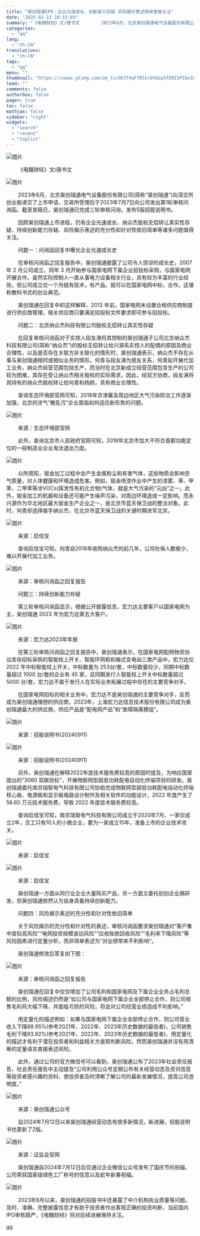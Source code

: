 ```yaml
---
title: "昊创瑞通IPO：企业光速成长、创新能力存疑 风险揭示表述简单曾被关注"
date: "2025-02-13 10:15:03"
summary: "《电鳗财经》文/唐书文        2023年6月，北京昊创瑞通电气设备股份有限公..."
categories:
  - "qq"
lang:
  - "zh-CN"
translations:
  - "zh-CN"
tags:
  - "qq"
menu: ""
thumbnail: "https://inews.gtimg.com/om_ls/OU7T4qF7RlkrDVQzp5fD9Z1PIQxZ0b_VyAFKNXuAr534EAA_640360/0"
lead: ""
comments: false
authorbox: false
pager: true
toc: false
mathjax: false
sidebar: "right"
widgets:
  - "search"
  - "recent"
  - "taglist"
---
```


![图片](https://inews.gtimg.com/om_bt/O1qUpQ8uk7Yp0zFYG3fCTq_oxM7JIQRv7NdVsCowG6JdEAA/641)

        《电鳗财经》文/唐书文

![图片](https://inews.gtimg.com/om_bt/Ozvr72Z9F9QTsPYhNNvm4HyQ_a-l2sT3EkRjdpGteD9MAAA/641)

        2023年6月，北京昊创瑞通电气设备股份有限公司(简称“昊创瑞通”)向深交所创业板递交了上市申请，交易所受理后于2023年7月7日向公司发出第1轮审核问询函。截至发稿日，昊创瑞通已完成三轮审核问询，发布5版招股说明书。

        回顾昊创瑞通上市进程，仍有企业光速成长、纳众杰股权无偿转让真实性存疑、持续创新能力存疑、风险揭示表述的充分性和针对性依旧简单等诸多问题值得关注。

        问题一：问询函回复中曝光企业光速成长史

        在审核问询函之回复报告中，昊创瑞通披露了公司令人惊讶的成长史，2007 年 2 月公司成立，同年 3 月开始参与国家电网下属企业招投标采购，与国家电网开展合作。虽然实际控制人一直从事电力设备相关行业，具有较为丰富的行业经验，但公司成立仅一个月就有技术，有产品，就可以在国家电网中标，合作。这堪称教科书式的创业典范。

        昊创瑞通在回复中却这样解释，2013 年前，国家电网未设置合格供应商制度进行供应商管理，相关供应商只要满足招投标文件要求即可参与招投标。

        问题二：北京纳众杰科技有限公司股权无偿转让真实性存疑

        在回复审核问询函对于实控人段友涛将其控制的昊创瑞通子公司北京纳众杰科技有限公司(简称“纳众杰”)的股权无偿转让给兴源系实控人的配偶的原因及商业合理性，以及是否存在关联方非关联化的情形时，昊创瑞通表示，纳众杰不存在从事与昊创瑞通相同或相似业务的情形。何青与段友涛为朋友关系，何青拟开展代加工业务，纳众杰经营范围包括生产，而当时在北京新成立经营范围包含生产的公司较为困难，其存在受让纳众杰相关股权的实际需求，因此，经双方协商，段友涛将其持有的纳众杰股权转让给何青和杨颜，具有商业合理性。

        查询生态环境部官网可知，2018年京津冀及周边地区大气污染防治工作逐渐加强，北京的涉气“散乱污”企业面临如何适应新形势的问题。

![图片](https://inews.gtimg.com/om_bt/O13mp9monf6NB0AOiaJXFMqpxrwdWA7W0F3Y7ZnfZImZYAA/641)

        来源：生态环境部官网

        此外，查询北京市人民政府官网可知，2018年北京市加大不符合首都功能定位的一般制造业企业淘汰退出力度。

![图片](https://inews.gtimg.com/om_bt/OAKLmerZdmCQVgOJqm3udohn4z5ufVir_xWrNXvJal9o4AA/641)

        众所周知，钣金加工过程中会产生金属粉尘和有害气体，这些物质会影响空气质量，对人体健康和环境造成危害。例如，钣金喷漆作业中产生的漆雾、苯、甲苯、二甲苯等涉VOCs(挥发性有机化合物)气体，就是大气污染的“元凶”之一。此外，钣金加工的机器和设备还可能产生噪声污染，对周边环境造成一定影响。而永兴源作为华北地区最大钣金生产企业之一，是北京市蓝天保卫战的整治对象。此时，何青却选择接手纳众杰，在北京市蓝天保卫战的关键时期进军北京。

![图片](https://inews.gtimg.com/om_bt/OS_d5_j8RP19_3B2gE6Fp55t5Sysjz3B-lJgJLJAQhMgoAA/641)

        来源：启信宝

        查询启信宝可知，何青自2018年收购纳众杰的前几年，公司社保人数极少，难以开展代加工业务。

![图片](https://inews.gtimg.com/om_bt/OKeEUvMPPEap1imRSIrzA1sqOu9LHeURxioLFxxqFCIlIAA/641)

        来源：审核问询函之回复报告

        问题三：持续创新能力存疑

        第三轮审核问询函显示，根据公开披露信息，宏力达主要客户以国家电网为主，昊创瑞通 2023 年为宏力达第五大客户。

![图片](https://inews.gtimg.com/om_bt/ORKRq0IbEWDXY04sg5rNCrsfa8Rre6AqJwj_xPz69ERe8AA/641)

        来源：宏力达2023年年报

        在第三轮审核问询函之回复报告中，昊创瑞通表示，在国家电网配网物资协议库存招标采购的智能柱上开关、智能环网柜和箱式变电站三类产品中，宏力达仅 2022 年中标智能柱上开关，中标数量为 253台/套，中标数量较少，同期中标数量超过 1000 台/套的企业有 45 家，且同期发行人智能柱上开关中标数量超过 5000 台/套，宏力达不属于发行人在实际业务拓展过程中存在的主要竞争对手。

        在国家电网招标的相关业务中，宏力达不是昊创瑞通的主要竞争对手，反而成为昊创瑞通理想的供应商，2023年，上海宏力达信息技术股份有限公司成为昊创瑞通最大的供应商，供应产品是“配电网产品”和“故障隔离模组”。

![图片](https://inews.gtimg.com/om_bt/O4bv5szatO2QUdq82QOgsD1aZKYoq5nihtrZjP62wgYkEAA/641)

        来源：招股说明书(20240911)

![图片](https://inews.gtimg.com/om_bt/OJig2S6K5Pr0SVWG97XEInfeEw6mMCDHGYH3MDzw7LBZUAA/641)

        来源：招股说明书(20240911)

        另外，昊创瑞通在解释2022年度技术服务费较高的原因时提及，为响应国家提出的“3060 双碳目标”，开展物联网型超低功耗配电自动化终端项目的研发。昊创瑞通委托南京瑞智电气科技有限公司协助完成物联网型超低功耗配电自动化终端核心板、电源板和显示板电路设计制作及相关软件的功能设计，2022 年度产生了 56.60 万元技术服务费，导致 2022 年度技术服务费较高。

        查询启信宝可知，南京瑞智电气科技有限公司成立于2020年7月，一家仅成立2年，员工只有10人的小微企业，要为一家成立15年，准备上市的企业技术攻关。

![图片](https://inews.gtimg.com/om_bt/OamZq1LCuVDxLib3giFNGsuy2QSct7AfBOJA6EBT0t4xIAA/641)

        来源：启信宝

![图片](https://inews.gtimg.com/om_bt/OrKGVUV4uIWTupfiolDUD4fUKq4Qap5TEMsE_4_DYG0IAAA/641)

        来源：启信宝

        昊创瑞通一方面从同行业企业大量购买产品，另一方面又委托初创企业搞研发，但昊创瑞通依然认为自身具备持续创新能力。

        问题四：风险揭示表述的充分性和针对性依旧简单

        关于风险揭示的充分性和针对性的表述，审核问询函要求昊创瑞通对“客户集中度较高风险”“电网投资规模波动风险”“应收账款回收风险”“毛利率下降风险”等风险因素进行定量分析，而非简单表述为“对业绩带来不利影响”。

        昊创瑞通修改后答复如下图：

![图片](https://inews.gtimg.com/om_bt/Oq_5cfvbsMiRUVYGaG0ZyNNGnx6mIgOpPUnnvjG0vfY7MAA/641)

        来源：审核问询函之回复报告

        昊创瑞通在回复中仅仅增加了公司毛利和国家电网及下属企业业务占毛利总额的比例，风险描述仍然是“如公司与国家电网下属企业全部停止合作，则公司销售毛利将大幅下降，并面临亏损的风险，将会对公司经营业绩造成不利影响。”

        用定量化的描述例如：如果与国家电网下属企业全部停止合作，则公司营业收入下降88.95%(参考2021年、2022年、2023年历史数据的最低者)，公司销售毛利下降93.92%(参考2021年、2022年、2023年历史数据的最低者)，用定量化的描述才有利于潜在投资者和利益相关方直观判断风险，然而昊创瑞通并没有用清晰的定量语言直接表述风险。

        此外，通过公司的官方微信号可以看到，昊创瑞通公布了2023年社会责任报告，社会责任报告中主动提及“公司利用公众号定期公布有关经营动态及资讯信息等投资者感兴趣的资料，使投资者及时清晰了解公司的最新发展情况，提高公司透明度。”

![图片](https://inews.gtimg.com/om_bt/OV0okWFt0J0clC0pfX9t4IOJC8WZ5NKo1G9jVM_TrkfqkAA/641)

        来源：昊创瑞通公众号

        自2024年7月12日以来昊创瑞通经营动态有很多新情况，新进展，招股说明书也更新了2版。

![图片](https://inews.gtimg.com/om_bt/Ox057-7O1YlS-ppfVgKsMIQ9_MutHuZpwgX65_YFuSciQAA/641)

        来源：证监会官网

        昊创瑞通自2024年7月12日后仅通过企业微信公众号发布了国庆节的祝福、公司荣获国家级绿色工厂称号的信息以及蛇年新春祝福。

![图片](https://inews.gtimg.com/om_bt/Op_CnWTlP4yPtzi75DrPOFyoKfInWXtlkkf1VILwvl2SYAA/641)

        2023年6月以来，昊创瑞通的招股书中还暴露了中介机构执业质量等问题。及时、准确、完整披露信息才有助于投资者作出客观正确的投资判断，当前国内IPO审核趋严，《电鳗财经》将对后续进展保持关注。

[qq](https://new.qq.com/rain/a/20250213A02GRB00)
